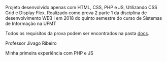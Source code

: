 Projeto desenvolvido apenas com HTML, CSS, PHP e JS, Utilizando CSS Grid e Display Flex. Realizado como prova 2 parte 1 da disciplina de desenvolvimento WEB I em 2018 do quinto semestre do curso de Sistemas de Informação na UFMT

Todos os requisitos da prova podem ser encontrados na pasta [docs](https://github.com/chireia/Prova2Web1/tree/master/docs).

Professor Jivago Ribeiro

Minha primeira experiência com PHP e JS
